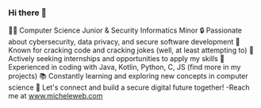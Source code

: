 ### Hi there 👋  


👨‍💻 Computer Science Junior & Security Informatics Minor
🔒 Passionate about cybersecurity, data privacy, and secure software development
🤣 Known for cracking code and cracking jokes (well, at least attempting to)
🚀 Actively seeking internships and opportunities to apply my skills
🌟 Experienced in coding with Java, Kotlin, Python, C, JS (find more in my projects)
📚 Constantly learning and exploring new concepts in computer science
🔗 Let's connect and build a secure digital future together!
-Reach me at www.micheleweb.com

